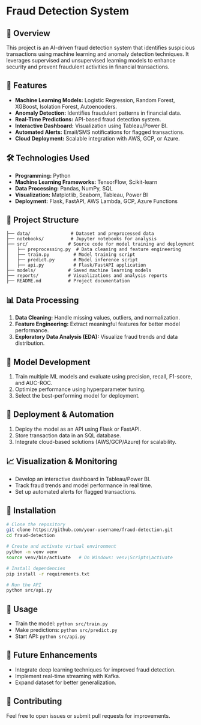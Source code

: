 # Fraud Detection System

## 📌 Overview
This project is an AI-driven fraud detection system that identifies suspicious transactions using machine learning and anomaly detection techniques. It leverages supervised and unsupervised learning models to enhance security and prevent fraudulent activities in financial transactions.

## 🚀 Features
- **Machine Learning Models:** Logistic Regression, Random Forest, XGBoost, Isolation Forest, Autoencoders.
- **Anomaly Detection:** Identifies fraudulent patterns in financial data.
- **Real-Time Predictions:** API-based fraud detection system.
- **Interactive Dashboard:** Visualization using Tableau/Power BI.
- **Automated Alerts:** Email/SMS notifications for flagged transactions.
- **Cloud Deployment:** Scalable integration with AWS, GCP, or Azure.

## 🛠️ Technologies Used
- **Programming:** Python
- **Machine Learning Frameworks:** TensorFlow, Scikit-learn
- **Data Processing:** Pandas, NumPy, SQL
- **Visualization:** Matplotlib, Seaborn, Tableau, Power BI
- **Deployment:** Flask, FastAPI, AWS Lambda, GCP, Azure Functions

## 📂 Project Structure
```
├── data/               # Dataset and preprocessed data
├── notebooks/          # Jupyter notebooks for analysis
├── src/               # Source code for model training and deployment
│   ├── preprocessing.py  # Data cleaning and feature engineering
│   ├── train.py         # Model training script
│   ├── predict.py       # Model inference script
│   ├── api.py           # Flask/FastAPI application
├── models/            # Saved machine learning models
├── reports/           # Visualizations and analysis reports
├── README.md          # Project documentation
```

## 📊 Data Processing
1. **Data Cleaning:** Handle missing values, outliers, and normalization.
2. **Feature Engineering:** Extract meaningful features for better model performance.
3. **Exploratory Data Analysis (EDA):** Visualize fraud trends and data distribution.

## 🤖 Model Development
1. Train multiple ML models and evaluate using precision, recall, F1-score, and AUC-ROC.
2. Optimize performance using hyperparameter tuning.
3. Select the best-performing model for deployment.

## 🚀 Deployment & Automation
1. Deploy the model as an API using Flask or FastAPI.
2. Store transaction data in an SQL database.
3. Integrate cloud-based solutions (AWS/GCP/Azure) for scalability.

## 📈 Visualization & Monitoring
- Develop an interactive dashboard in Tableau/Power BI.
- Track fraud trends and model performance in real time.
- Set up automated alerts for flagged transactions.

## 🔧 Installation
```bash
# Clone the repository
git clone https://github.com/your-username/fraud-detection.git
cd fraud-detection

# Create and activate virtual environment
python -m venv venv
source venv/bin/activate   # On Windows: venv\Scripts\activate

# Install dependencies
pip install -r requirements.txt

# Run the API
python src/api.py
```

## 📝 Usage
- Train the model: `python src/train.py`
- Make predictions: `python src/predict.py`
- Start API: `python src/api.py`

## 🎯 Future Enhancements
- Integrate deep learning techniques for improved fraud detection.
- Implement real-time streaming with Kafka.
- Expand dataset for better generalization.

## 🤝 Contributing
Feel free to open issues or submit pull requests for improvements.
